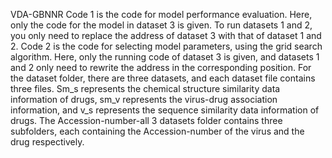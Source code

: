 VDA-GBNNR
Code 1 is the code for model performance evaluation. Here, only the code for the model in dataset 3 is given. To run datasets 1 and 2, you only need to replace the address of dataset 3 with that of dataset 1 and 2.
Code 2 is the code for selecting model parameters, using the grid search algorithm. Here, only the running code of dataset 3 is given, and datasets 1 and 2 only need to rewrite the address in the corresponding position.
For the dataset folder, there are three datasets, and each dataset file contains three files. Sm_s represents the chemical structure similarity data information of drugs, sm_v represents the virus-drug association information, and v_s represents the sequence similarity data information of drugs.
The Accession-number-all 3 datasets folder contains three subfolders, each containing the Accession-number of the virus and the drug respectively.
